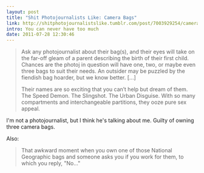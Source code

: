 ```yaml
---
layout: post
title: "Shit Photojournalists Like: Camera Bags"
link: http://shitphotojournalistslike.tumblr.com/post/7003929254/camera-bags
intro: You can never have too much
date: 2011-07-28 12:30:46 
---
```

> Ask any photojournalist about their bag(s), and their eyes will take on the far-off gleam of a parent describing the birth of their first child. Chances are the photoj in question will have one, two, or maybe even three bags to suit their needs. An outsider may be puzzled by the fiendish bag hoarder, but we know better. \[...\]
>
> Their names are so exciting that you can’t help but dream of them. The Speed Demon. The Slingshot. The Urban Disguise. With so many compartments and interchangeable partitions, they ooze pure sex appeal.

I'm not a photojournalist, but I think he's talking about me. Guilty of owning three camera bags.

Also:

> That awkward moment when you own one of those National Geographic bags and someone asks you if you work for them, to which you reply, "No…"
